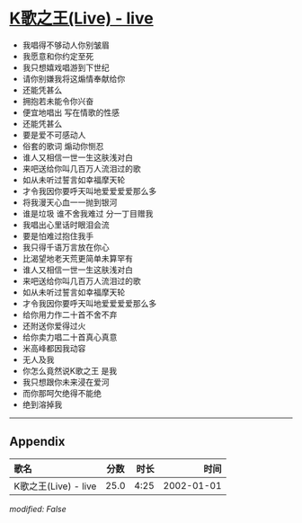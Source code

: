 # [K歌之王(Live) - live](https://music.163.com/song?id=67244)

* 我唱得不够动人你别皱眉
* 我愿意和你约定至死
* 我只想嬉戏唱游到下世纪
* 请你别嫌我将这煽情奉献给你
* 还能凭甚么
* 拥抱若未能令你兴奋
* 便宜地唱出 写在情歌的性感
* 还能凭甚么
* 要是爱不可感动人
* 俗套的歌词 煽动你恻忍
* 谁人又相信一世一生这肤浅对白
* 来吧送给你叫几百万人流泪过的歌
* 如从未听过誓言如幸福摩天轮
* 才令我因你要呼天叫地爱爱爱爱那么多
* 将我漫天心血一一抛到银河
* 谁是垃圾 谁不舍我难过 分一丁目赠我
* 我唱出心里话时眼泪会流
* 要是怕难过抱住我手
* 我只得千语万言放在你心
* 比渴望地老天荒更简单未算罕有
* 谁人又相信一世一生这肤浅对白
* 来吧送给你叫几百万人流泪过的歌
* 如从未听过誓言如幸福摩天轮
* 才令我因你要呼天叫地爱爱爱爱那么多
* 给你用力作二十首不舍不弃
* 还附送你爱得过火
* 给你卖力唱二十首真心真意
* 米高峰都因我动容
* 无人及我
* 你怎么竟然说K歌之王 是我
* 我只想跟你未来浸在爱河
* 而你那呵欠绝得不能绝
* 绝到溶掉我


---

## Appendix

|歌名|分数|时长|时间|
|:---|:---:|---:|---:|
|K歌之王(Live) - live|25.0|4:25|2002-01-01

*modified: False*